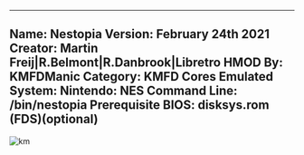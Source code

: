 -----------------------
Name: Nestopia
Version: February 24th 2021
Creator: Martin Freij|R.Belmont|R.Danbrook|Libretro
HMOD By: KMFDManic
Category: KMFD Cores
Emulated System: Nintendo: NES
Command Line: /bin/nestopia
Prerequisite BIOS: disksys.rom (FDS)(optional)
-----------------------
![km](https://i.imgur.com/Tg3eTd2.png)
